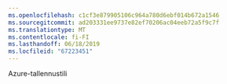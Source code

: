 ```yaml
---
ms.openlocfilehash: c1cf3e879905106c964a780d6ebf014b672a1546
ms.sourcegitcommit: ad203331ee9737e82ef70206ac04eeb72a5f9c7f
ms.translationtype: MT
ms.contentlocale: fi-FI
ms.lasthandoff: 06/18/2019
ms.locfileid: "67223451"
---
```

Azure-tallennustili